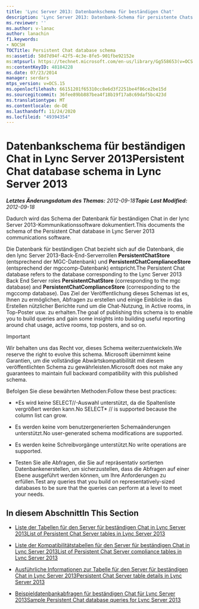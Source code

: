 ```yaml
---
title: 'Lync Server 2013: Datenbankschema für beständigen Chat'
description: 'Lync Server 2013: Datenbank-Schema für persistente Chats.'
ms.reviewer: ''
ms.author: v-lanac
author: lanachin
f1.keywords:
- NOCSH
TOCTitle: Persistent Chat database schema
ms:assetid: 58d7d94f-42f5-4c3e-8fe5-901fbe92152e
ms:mtpsurl: https://technet.microsoft.com/en-us/library/Gg558653(v=OCS.15)
ms:contentKeyID: 48184228
ms.date: 07/23/2014
manager: serdars
mtps_version: v=OCS.15
ms.openlocfilehash: 66151201f65310cc8e6d3f2251be4f86ce2be15d
ms.sourcegitcommit: 36fee89bb887bea4f18b19f17a8c69daf5bc423d
ms.translationtype: MT
ms.contentlocale: de-DE
ms.lasthandoff: 11/24/2020
ms.locfileid: "49394354"
---
```

# <a name="persistent-chat-database-schema-in-lync-server-2013"></a><span data-ttu-id="940c1-103">Datenbankschema für beständigen Chat in Lync Server 2013</span><span class="sxs-lookup"><span data-stu-id="940c1-103">Persistent Chat database schema in Lync Server 2013</span></span>

<div data-xmlns="http://www.w3.org/1999/xhtml">

<div class="topic" data-xmlns="http://www.w3.org/1999/xhtml" data-msxsl="urn:schemas-microsoft-com:xslt" data-cs="https://msdn.microsoft.com/">

<div data-asp="https://msdn2.microsoft.com/asp">



</div>

<div id="mainSection">

<div id="mainBody"><span data-ttu-id="940c1-104">

<span> </span></span><span class="sxs-lookup"><span data-stu-id="940c1-104">

<span> </span></span></span>

<span data-ttu-id="940c1-105">_**Letztes Änderungsdatum des Themas:** 2012-09-18_</span><span class="sxs-lookup"><span data-stu-id="940c1-105">_**Topic Last Modified:** 2012-09-18_</span></span>

<span data-ttu-id="940c1-106">Dadurch wird das Schema der Datenbank für beständigen Chat in der lync Server 2013-Kommunikationssoftware dokumentiert.</span><span class="sxs-lookup"><span data-stu-id="940c1-106">This documents the schema of the Persistent Chat database in Lync Server 2013 communications software.</span></span>

<span data-ttu-id="940c1-107">Die Datenbank für beständigen Chat bezieht sich auf die Datenbank, die den lync Server 2013-Back-End-Serverrollen **PersistentChatStore** (entsprechend der MGC-Datenbank) und **PersistentChatComplianceStore** (entsprechend der mgccomp-Datenbank) entspricht.</span><span class="sxs-lookup"><span data-stu-id="940c1-107">The Persistent Chat database refers to the database corresponding to the Lync Server 2013 Back End Server roles **PersistentChatStore** (corresponding to the mgc database) and **PersistentChatComplianceStore** (corresponding to the mgccomp database).</span></span> <span data-ttu-id="940c1-108">Das Ziel der Veröffentlichung dieses Schemas ist es, Ihnen zu ermöglichen, Abfragen zu erstellen und einige Einblicke in das Erstellen nützlicher Berichte rund um die Chat-Nutzung, in Active rooms, in Top-Poster usw. zu erhalten.</span><span class="sxs-lookup"><span data-stu-id="940c1-108">The goal of publishing this schema is to enable you to build queries and gain some insights into building useful reporting around chat usage, active rooms, top posters, and so on.</span></span>

<div>


> [!IMPORTANT]  
> <span data-ttu-id="940c1-109">Wir behalten uns das Recht vor, dieses Schema weiterzuentwickeln.</span><span class="sxs-lookup"><span data-stu-id="940c1-109">We reserve the right to evolve this schema.</span></span> <span data-ttu-id="940c1-110">Microsoft übernimmt keine Garantien, um die vollständige Abwärtskompatibilität mit diesem veröffentlichten Schema zu gewährleisten.</span><span class="sxs-lookup"><span data-stu-id="940c1-110">Microsoft does not make any guarantees to maintain full backward compatibility with this published schema.</span></span>



</div>

<span data-ttu-id="940c1-111">Befolgen Sie diese bewährten Methoden:</span><span class="sxs-lookup"><span data-stu-id="940c1-111">Follow these best practices:</span></span>

  - <span data-ttu-id="940c1-112">\*Es wird keine SELECT//-Auswahl unterstützt, da die Spaltenliste vergrößert werden kann.</span><span class="sxs-lookup"><span data-stu-id="940c1-112">No SELECT\* // is supported because the column list can grow.</span></span>

  - <span data-ttu-id="940c1-113">Es werden keine vom benutzergenerierten Schemaänderungen unterstützt.</span><span class="sxs-lookup"><span data-stu-id="940c1-113">No user-generated schema modifications are supported.</span></span>

  - <span data-ttu-id="940c1-114">Es werden keine Schreibvorgänge unterstützt.</span><span class="sxs-lookup"><span data-stu-id="940c1-114">No write operations are supported.</span></span>

  - <span data-ttu-id="940c1-115">Testen Sie alle Abfragen, die Sie auf repräsentativ sortierten Datenbankenerstellen, um sicherzustellen, dass die Abfragen auf einer Ebene ausgeführt werden können, um Ihre Anforderungen zu erfüllen.</span><span class="sxs-lookup"><span data-stu-id="940c1-115">Test any queries that you build on representatively-sized databases to be sure that the queries can perform at a level to meet your needs.</span></span>

<div>

## <a name="in-this-section"></a><span data-ttu-id="940c1-116">In diesem Abschnitt</span><span class="sxs-lookup"><span data-stu-id="940c1-116">In This Section</span></span>

  - [<span data-ttu-id="940c1-117">Liste der Tabellen für den Server für beständigen Chat in Lync Server 2013</span><span class="sxs-lookup"><span data-stu-id="940c1-117">List of Persistent Chat Server tables in Lync Server 2013</span></span>](lync-server-2013-list-of-persistent-chat-server-tables.md)

  - [<span data-ttu-id="940c1-118">Liste der Kompatibilitätstabellen für den Server für beständigen Chat in Lync Server 2013</span><span class="sxs-lookup"><span data-stu-id="940c1-118">List of Persistent Chat Server compliance tables in Lync Server 2013</span></span>](lync-server-2013-list-of-persistent-chat-server-compliance-tables.md)

  - [<span data-ttu-id="940c1-119">Ausführliche Informationen zur Tabelle für den Server für beständigen Chat in Lync Server 2013</span><span class="sxs-lookup"><span data-stu-id="940c1-119">Persistent Chat Server table details in Lync Server 2013</span></span>](lync-server-2013-persistent-chat-server-table-details.md)

  - [<span data-ttu-id="940c1-120">Beispieldatenbankabfragen für beständigen Chat für Lync Server 2013</span><span class="sxs-lookup"><span data-stu-id="940c1-120">Sample Persistent Chat database queries for Lync Server 2013</span></span>](lync-server-2013-sample-persistent-chat-database-queries.md)

<span data-ttu-id="940c1-121"></div>

</div>

<span> </span>

</div>

</div>

</span><span class="sxs-lookup"><span data-stu-id="940c1-121"></div>

</div>

<span> </span>

</div>

</div>

</span></span></div>

